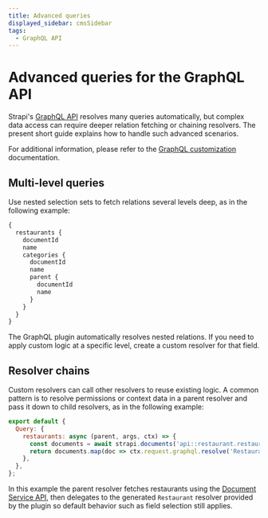 ```yaml
---
title: Advanced queries
displayed_sidebar: cmsSidebar
tags:
  - GraphQL API
---
```


# Advanced queries for the GraphQL API

Strapi's [GraphQL API](/cms/api/graphql) resolves many queries automatically, but complex data access can require deeper relation fetching or chaining resolvers. The present short guide explains how to handle such advanced scenarios.

For additional information, please refer to the [GraphQL customization](/cms/plugins/graphql#extending-the-schema) documentation.

## Multi-level queries

Use nested selection sets to fetch relations several levels deep, as in the following example:

```graphql
{
  restaurants {
    documentId
    name
    categories {
      documentId
      name
      parent {
        documentId
        name
      }
    }
  }
}
```

The GraphQL plugin automatically resolves nested relations. If you need to apply custom logic at a specific level, create a custom resolver for that field.

## Resolver chains

Custom resolvers can call other resolvers to reuse existing logic. A common pattern is to resolve permissions or context data in a parent resolver and pass it down to child resolvers, as in the following example:

```js title="/src/api/restaurant/resolvers/restaurant.ts"
export default {
  Query: {
    restaurants: async (parent, args, ctx) => {
      const documents = await strapi.documents('api::restaurant.restaurant').findMany(args);
      return documents.map(doc => ctx.request.graphql.resolve('Restaurant', doc));
    },
  },
};
```

In this example the parent resolver fetches restaurants using the [Document Service API](/cms/api/document-service), then delegates to the generated `Restaurant` resolver provided by the plugin so default behavior such as field selection still applies.
